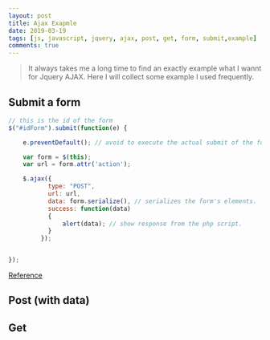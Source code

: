 ```yaml
---
layout: post
title: Ajax Exapmle
date: 2019-03-19
tags: [js, javascript, jquery, ajax, post, get, form, submit,example]
comments: true
---
```


> It always takes me a long time to find an exactly example what I wannt for Jquery AJAX.  Here I will collect some example I used frequently.

## Submit a form

```js
// this is the id of the form
$("#idForm").submit(function(e) {

    e.preventDefault(); // avoid to execute the actual submit of the form.

    var form = $(this);
    var url = form.attr('action');

    $.ajax({
           type: "POST",
           url: url,
           data: form.serialize(), // serializes the form's elements.
           success: function(data)
           {
               alert(data); // show response from the php script.
           }
         });


});
```

[Reference](https://stackoverflow.com/questions/1960240/jquery-ajax-submit-form)

## Post (with data)

## Get
